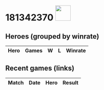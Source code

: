 # 181342370 <img src="https://www.opendota.com/assets/images/dota2/rpg/portraits/default.png" width="48" height="48"/>

## Heroes (grouped by winrate)

| Hero | Games | W | L | Winrate |
|:-----|-----:|--:|--:|--------:|

## Recent games (links)

| Match | Date | Hero | Result |
|:------|:-----|:-----|:-------|
